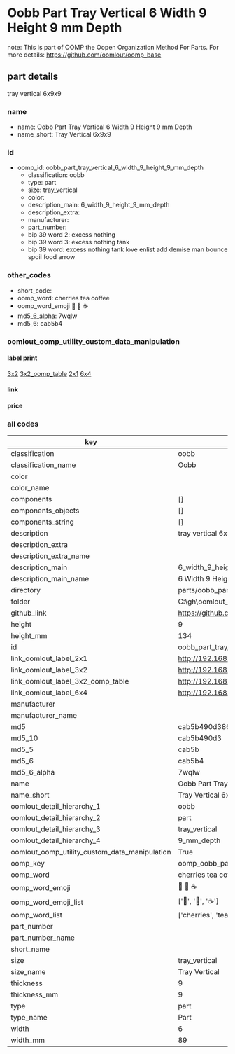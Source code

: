 # Oobb Part Tray Vertical 6 Width 9 Height 9 mm Depth  

note: This is part of OOMP the Oopen Organization Method For Parts. For more details: https://github.com/oomlout/oomp_base

##  part details
  



tray vertical 6x9x9



### name
* name: Oobb Part Tray Vertical 6 Width 9 Height 9 mm Depth
* name_short: Tray Vertical 6x9x9 
### id
* oomp_id: oobb_part_tray_vertical_6_width_9_height_9_mm_depth
  * classification: oobb
  * type: part
  * size: tray_vertical
  * color: 
  * description_main: 6_width_9_height_9_mm_depth
  * description_extra: 
  * manufacturer: 
  * part_number: 
  * bip 39 word 2: excess nothing
  * bip 39 word 3: excess nothing tank
  * bip 39 word: excess nothing tank love enlist add demise man bounce spoil food arrow

### other_codes
* short_code: 
* oomp_word: cherries tea coffee
* oomp_word_emoji :cherries: :tea: :coffee:
* md5_6_alpha: 7wqlw
* md5_6: cab5b4






### oomlout_oomp_utility_custom_data_manipulation
#### label print
[3x2](http://192.168.1.245:1112/?label=oomp%207wqlw)
[3x2_oomp_table](http://192.168.1.108:1112/?label=oomp%207wqlw)
[2x1](http://192.168.1.242:1112/?label=oomp%207wqlw)
[6x4](http://192.168.1.55:1112/?label=oomp%207wqlw)    

#### link

                              

#### price







### all codes 
| key | value |  
| --- | --- |  
| classification | oobb |  
| classification_name | Oobb |  
| color |  |  
| color_name |  |  
| components | [] |  
| components_objects | [] |  
| components_string | [] |  
| description | tray vertical 6x9x9 |  
| description_extra |  |  
| description_extra_name |  |  
| description_main | 6_width_9_height_9_mm_depth |  
| description_main_name | 6 Width 9 Height 9 mm Depth |  
| directory | parts/oobb_part_tray_vertical_6_width_9_height_9_mm_depth |  
| folder | C:\gh\oomlout_oobb_version_4_generated_parts\parts\oobb_part_tray_vertical_6_width_9_height_9_mm_depth |  
| github_link | https://github.com/oomlout/oomlout_oomp_part_src/tree/main/parts/oobb_part_tray_vertical_6_width_9_height_9_mm_depth |  
| height | 9 |  
| height_mm | 134 |  
| id | oobb_part_tray_vertical_6_width_9_height_9_mm_depth |  
| link_oomlout_label_2x1 | http://192.168.1.242:1112/?label=oomp%207wqlw |  
| link_oomlout_label_3x2 | http://192.168.1.245:1112/?label=oomp%207wqlw |  
| link_oomlout_label_3x2_oomp_table | http://192.168.1.108:1112/?label=oomp%207wqlw |  
| link_oomlout_label_6x4 | http://192.168.1.55:1112/?label=oomp%207wqlw |  
| manufacturer |  |  
| manufacturer_name |  |  
| md5 | cab5b490d386c7480ca56847bb65b274 |  
| md5_10 | cab5b490d3 |  
| md5_5 | cab5b |  
| md5_6 | cab5b4 |  
| md5_6_alpha | 7wqlw |  
| name | Oobb Part Tray Vertical 6 Width 9 Height 9 mm Depth |  
| name_short | Tray Vertical 6x9x9  |  
| oomlout_detail_hierarchy_1 | oobb |  
| oomlout_detail_hierarchy_2 | part |  
| oomlout_detail_hierarchy_3 | tray_vertical |  
| oomlout_detail_hierarchy_4 | 9_mm_depth |  
| oomlout_oomp_utility_custom_data_manipulation | True |  
| oomp_key | oomp_oobb_part_tray_vertical_6_width_9_height_9_mm_depth |  
| oomp_word | cherries tea coffee |  
| oomp_word_emoji | :cherries: :tea: :coffee: |  
| oomp_word_emoji_list | [':cherries:', ':tea:', ':coffee:'] |  
| oomp_word_list | ['cherries', 'tea', 'coffee'] |  
| part_number |  |  
| part_number_name |  |  
| short_name |  |  
| size | tray_vertical |  
| size_name | Tray Vertical |  
| thickness | 9 |  
| thickness_mm | 9 |  
| type | part |  
| type_name | Part |  
| width | 6 |  
| width_mm | 89 |  
